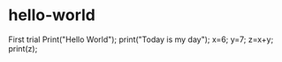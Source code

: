 # hello-world
First trial
Print("Hello World");
print("Today is my day");
x=6;
y=7;
z=x+y;
print(z);

